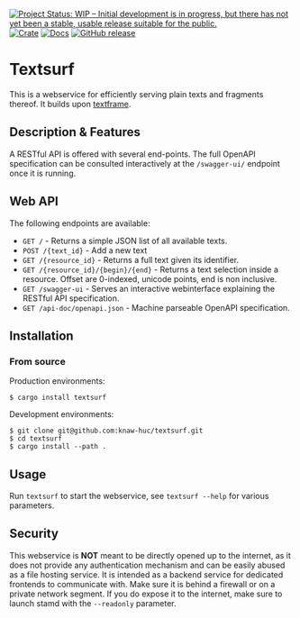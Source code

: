 [![Project Status: WIP – Initial development is in progress, but there has not yet been a stable, usable release suitable for the public.](https://www.repostatus.org/badges/latest/wip.svg)](https://www.repostatus.org/#wip)
[![Crate](https://img.shields.io/crates/v/textsurf.svg)](https://crates.io/crates/textsurf)
[![Docs](https://docs.rs/textsurf/badge.svg)](https://docs.rs/stamd/)
[![GitHub release](https://img.shields.io/github/release/proycon/textsurf.svg)](https://GitHub.com/proycon/textsurf/releases/)

# Textsurf 

This is a webservice for efficiently serving plain texts and fragments thereof.
It builds upon [textframe](https://github.com/proycon/textframe).

## Description & Features

A RESTful API is offered with several end-points. The full OpenAPI specification can be consulted
interactively at the `/swagger-ui/` endpoint once it is running.

## Web API

The following endpoints are available:

* `GET /`                  - Returns a simple JSON list of all available texts.
* `POST /{text_id}`        - Add a new text 
* `GET /{resource_id}` - Returns a full text given its identifier.
* `GET /{resource_id}/{begin}/{end}` - Returns a text selection inside a resource. Offset are 0-indexed, unicode points, end is non inclusive.
* `GET /swagger-ui`       - Serves an interactive webinterface explaining the RESTful API specification.
* `GET /api-doc/openapi.json`   - Machine parseable OpenAPI specification.

## Installation

### From source

Production environments:

```
$ cargo install textsurf
```

Development environments:

```
$ git clone git@github.com:knaw-huc/textsurf.git
$ cd textsurf
$ cargo install --path .
```

## Usage

Run `textsurf` to start the webservice, see `textsurf --help` for various parameters.

## Security

This webservice is **NOT** meant to be directly opened up to the internet, as
it does not provide any authentication mechanism and can be easily abused as a
file hosting service. It is intended as a backend service for dedicated
frontends to communicate with. Make sure it is behind a firewall or on a
private network segment. If you do expose it to the internet, make sure to
launch stamd with the `--readonly` parameter.
